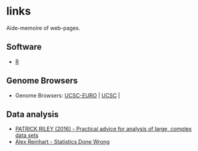 # links
Aide-memoire of web-pages. 


## Software

 - [R](https://www.r-project.org/)

## Genome Browsers
 - Genome Browsers: [UCSC-EURO](http://genome-euro.ucsc.edu) | [UCSC](https://genome.ucsc.edu/) | 
 
 

## Data analysis

 - [PATRICK RILEY (2016) - Practical advice for analysis of large, complex data sets](http://www.unofficialgoogledatascience.com/2016/10/practical-advice-for-analysis-of-large.html)
 - [Alex Reinhart - Statistics Done Wrong](https://www.statisticsdonewrong.com/p-value.html)
